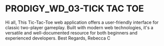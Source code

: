 # PRODIGY_WD_03-TICK TAC TOE
Hi all,
This Tic-Tac-Toe web application offers a user-friendly interface for classic two-player gameplay.
Built with modern web technologies, it's a versatile and well-documented resource for both beginners and experienced developers.
Best Regards,
Rebecca C
